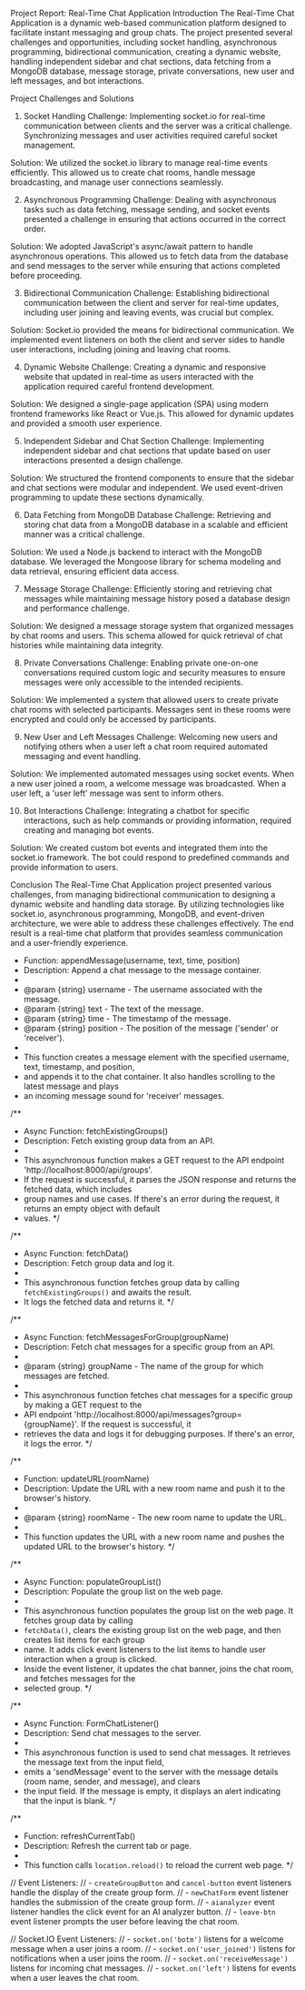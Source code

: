 Project Report: Real-Time Chat Application
Introduction
The Real-Time Chat Application is a dynamic web-based communication platform designed to facilitate instant messaging and group chats. The project presented several challenges and opportunities, including socket handling, asynchronous programming, bidirectional communication, creating a dynamic website, handling independent sidebar and chat sections, data fetching from a MongoDB database, message storage, private conversations, new user and left messages, and bot interactions.

Project Challenges and Solutions
1. Socket Handling
Challenge: Implementing socket.io for real-time communication between clients and the server was a critical challenge. Synchronizing messages and user activities required careful socket management.

Solution: We utilized the socket.io library to manage real-time events efficiently. This allowed us to create chat rooms, handle message broadcasting, and manage user connections seamlessly.

2. Asynchronous Programming
Challenge: Dealing with asynchronous tasks such as data fetching, message sending, and socket events presented a challenge in ensuring that actions occurred in the correct order.

Solution: We adopted JavaScript's async/await pattern to handle asynchronous operations. This allowed us to fetch data from the database and send messages to the server while ensuring that actions completed before proceeding.

3. Bidirectional Communication
Challenge: Establishing bidirectional communication between the client and server for real-time updates, including user joining and leaving events, was crucial but complex.

Solution: Socket.io provided the means for bidirectional communication. We implemented event listeners on both the client and server sides to handle user interactions, including joining and leaving chat rooms.

4. Dynamic Website
Challenge: Creating a dynamic and responsive website that updated in real-time as users interacted with the application required careful frontend development.

Solution: We designed a single-page application (SPA) using modern frontend frameworks like React or Vue.js. This allowed for dynamic updates and provided a smooth user experience.

5. Independent Sidebar and Chat Section
Challenge: Implementing independent sidebar and chat sections that update based on user interactions presented a design challenge.

Solution: We structured the frontend components to ensure that the sidebar and chat sections were modular and independent. We used event-driven programming to update these sections dynamically.

6. Data Fetching from MongoDB Database
Challenge: Retrieving and storing chat data from a MongoDB database in a scalable and efficient manner was a critical challenge.

Solution: We used a Node.js backend to interact with the MongoDB database. We leveraged the Mongoose library for schema modeling and data retrieval, ensuring efficient data access.

7. Message Storage
Challenge: Efficiently storing and retrieving chat messages while maintaining message history posed a database design and performance challenge.

Solution: We designed a message storage system that organized messages by chat rooms and users. This schema allowed for quick retrieval of chat histories while maintaining data integrity.

8. Private Conversations
Challenge: Enabling private one-on-one conversations required custom logic and security measures to ensure messages were only accessible to the intended recipients.

Solution: We implemented a system that allowed users to create private chat rooms with selected participants. Messages sent in these rooms were encrypted and could only be accessed by participants.

9. New User and Left Messages
Challenge: Welcoming new users and notifying others when a user left a chat room required automated messaging and event handling.

Solution: We implemented automated messages using socket events. When a new user joined a room, a welcome message was broadcasted. When a user left, a 'user left' message was sent to inform others.

10. Bot Interactions
Challenge: Integrating a chatbot for specific interactions, such as help commands or providing information, required creating and managing bot events.

Solution: We created custom bot events and integrated them into the socket.io framework. The bot could respond to predefined commands and provide information to users.

Conclusion
The Real-Time Chat Application project presented various challenges, from managing bidirectional communication to designing a dynamic website and handling data storage. By utilizing technologies like socket.io, asynchronous programming, MongoDB, and event-driven architecture, we were able to address these challenges effectively. The end result is a real-time chat platform that provides seamless communication and a user-friendly experience.

 * Function: appendMessage(username, text, time, position)
 * Description: Append a chat message to the message container.
 * 
 * @param {string} username - The username associated with the message.
 * @param {string} text - The text of the message.
 * @param {string} time - The timestamp of the message.
 * @param {string} position - The position of the message ('sender' or 'receiver').
 * 
 * This function creates a message element with the specified username, text, timestamp, and position,
 * and appends it to the chat container. It also handles scrolling to the latest message and plays
 * an incoming message sound for 'receiver' messages.
 

/**
 * Async Function: fetchExistingGroups()
 * Description: Fetch existing group data from an API.
 * 
 * This asynchronous function makes a GET request to the API endpoint 'http://localhost:8000/api/groups'.
 * If the request is successful, it parses the JSON response and returns the fetched data, which includes
 * group names and use cases. If there's an error during the request, it returns an empty object with default
 * values.
 */

/**
 * Async Function: fetchData()
 * Description: Fetch group data and log it.
 * 
 * This asynchronous function fetches group data by calling `fetchExistingGroups()` and awaits the result.
 * It logs the fetched data and returns it.
 */

/**
 * Async Function: fetchMessagesForGroup(groupName)
 * Description: Fetch chat messages for a specific group from an API.
 * 
 * @param {string} groupName - The name of the group for which messages are fetched.
 * 
 * This asynchronous function fetches chat messages for a specific group by making a GET request to the
 * API endpoint 'http://localhost:8000/api/messages?group={groupName}'. If the request is successful, it
 * retrieves the data and logs it for debugging purposes. If there's an error, it logs the error.
 */

/**
 * Function: updateURL(roomName)
 * Description: Update the URL with a new room name and push it to the browser's history.
 * 
 * @param {string} roomName - The new room name to update the URL.
 * 
 * This function updates the URL with a new room name and pushes the updated URL to the browser's history.
 */

/**
 * Async Function: populateGroupList()
 * Description: Populate the group list on the web page.
 * 
 * This asynchronous function populates the group list on the web page. It fetches group data by calling
 * `fetchData()`, clears the existing group list on the web page, and then creates list items for each group
 * name. It adds click event listeners to the list items to handle user interaction when a group is clicked.
 * Inside the event listener, it updates the chat banner, joins the chat room, and fetches messages for the
 * selected group.
 */

/**
 * Async Function: FormChatListener()
 * Description: Send chat messages to the server.
 * 
 * This asynchronous function is used to send chat messages. It retrieves the message text from the input field,
 * emits a 'sendMessage' event to the server with the message details (room name, sender, and message), and clears
 * the input field. If the message is empty, it displays an alert indicating that the input is blank.
 */

/**
 * Function: refreshCurrentTab()
 * Description: Refresh the current tab or page.
 * 
 * This function calls `location.reload()` to reload the current web page.
 */

// Event Listeners:
// - `createGroupButton` and `cancel-button` event listeners handle the display of the create group form.
// - `newChatForm` event listener handles the submission of the create group form.
// - `aianalyzer` event listener handles the click event for an AI analyzer button.
// - `leave-btn` event listener prompts the user before leaving the chat room.

// Socket.IO Event Listeners:
// - `socket.on('botm')` listens for a welcome message when a user joins a room.
// - `socket.on('user_joined')` listens for notifications when a user joins the room.
// - `socket.on('receiveMessage')` listens for incoming chat messages.
// - `socket.on('left')` listens for events when a user leaves the chat room.

